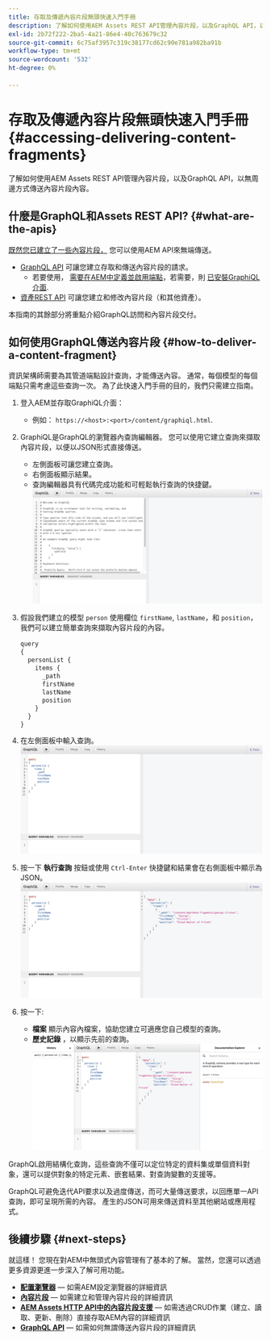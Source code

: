 ```yaml
---
title: 存取及傳遞內容片段無頭快速入門手冊
description: 了解如何使用AEM Assets REST API管理內容片段，以及GraphQL API，以無周邊方式傳送內容片段內容。
exl-id: 2b72f222-2ba5-4a21-86e4-40c763679c32
source-git-commit: 6c75af3957c319c38177cd62c90e781a982ba91b
workflow-type: tm+mt
source-wordcount: '532'
ht-degree: 0%

---
```


# 存取及傳遞內容片段無頭快速入門手冊 {#accessing-delivering-content-fragments}

了解如何使用AEM Assets REST API管理內容片段，以及GraphQL API，以無周邊方式傳送內容片段內容。

## 什麼是GraphQL和Assets REST API? {#what-are-the-apis}

[既然您已建立了一些內容片段，](create-content-fragment.md) 您可以使用AEM API來無端傳送。

* [GraphQL API](/help/assets/content-fragments/graphql-api-content-fragments.md) 可讓您建立存取和傳送內容片段的請求。
   * 若要使用， [需要在AEM中定義並啟用端點](/help/assets/content-fragments/graphql-api-content-fragments.md#enabling-graphql-endpoint)，若需要，則 [已安裝GraphiQL介面](/help/assets/content-fragments/graphql-api-content-fragments.md#installing-graphiql-interface).
* [資產REST API](/help/assets/assets-api-content-fragments.md) 可讓您建立和修改內容片段（和其他資產）。

本指南的其餘部分將重點介紹GraphQL訪問和內容片段交付。

## 如何使用GraphQL傳送內容片段 {#how-to-deliver-a-content-fragment}

資訊架構師需要為其管道端點設計查詢，才能傳送內容。 通常，每個模型的每個端點只需考慮這些查詢一次。 為了此快速入門手冊的目的，我們只需建立指南。

1. 登入AEM並存取GraphiQL介面：
   * 例如： `https://<host>:<port>/content/graphiql.html`.

1. GraphiQL是GraphQL的瀏覽器內查詢編輯器。 您可以使用它建立查詢來擷取內容片段，以便以JSON形式直接傳送。
   * 左側面板可讓您建立查詢。
   * 右側面板顯示結果。
   * 查詢編輯器具有代碼完成功能和可輕鬆執行查詢的快捷鍵。
      ![GraphiQL編輯器](../assets/graphiql.png)

1. 假設我們建立的模型 `person` 使用欄位 `firstName`, `lastName`，和 `position`，我們可以建立簡單查詢來擷取內容片段的內容。

   ```text
   query 
   {
     personList {
       items {
         _path
         firstName
         lastName
         position
       }
     }
   }
   ```

1. 在左側面板中輸入查詢。
   ![GraphiQL查詢](../assets/graphiql-query.png)

1. 按一下 **執行查詢** 按鈕或使用 `Ctrl-Enter` 快捷鍵和結果會在右側面板中顯示為JSON。
   ![GraphiQL結果](../assets/graphiql-results.png)

1. 按一下:
   * **檔案** 顯示內容內檔案，協助您建立可適應您自己模型的查詢。
   * **歷史記錄** ，以顯示先前的查詢。
      ![GraphiQL檔案](../assets/graphiql-documentation.png)

GraphQL啟用結構化查詢，這些查詢不僅可以定位特定的資料集或單個資料對象，還可以提供對象的特定元素、嵌套結果、對查詢變數的支援等。

GraphQL可避免迭代API要求以及過度傳送，而可大量傳送要求，以回應單一API查詢，即可呈現所需的內容。 產生的JSON可用來傳送資料至其他網站或應用程式。

## 後續步驟 {#next-steps}

就這樣！ 您現在對AEM中無頭式內容管理有了基本的了解。 當然，您還可以透過更多資源更進一步深入了解可用功能。

* **[配置瀏覽器](create-configuration.md)**  — 如需AEM設定瀏覽器的詳細資訊
* **[內容片段](/help/assets/content-fragments/content-fragments.md)**  — 如需建立和管理內容片段的詳細資訊
* **[AEM Assets HTTP API中的內容片段支援](/help/assets/assets-api-content-fragments.md)**  — 如需透過CRUD作業（建立、讀取、更新、刪除）直接存取AEM內容的詳細資訊
* **[GraphQL API](/help/assets/content-fragments/graphql-api-content-fragments.md)**  — 如需如何無謂傳送內容片段的詳細資訊
